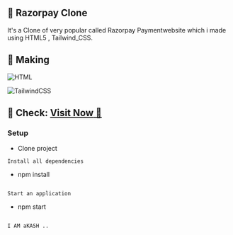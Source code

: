 ## 📌 Razorpay Clone 

It's a  Clone of very popular  called Razorpay Paymentwebsite which i made using HTML5 , Tailwind_CSS.




## 📌 Making

![HTML](https://img.shields.io/badge/html5%20-%23E34F26.svg?&style=for-the-badge&logo=html5&logoColor=white)

![TailwindCSS](https://img.shields.io/badge/tailwindcss-%2338B2AC.svg?style=for-the-badge&logo=tailwind-css&logoColor=white)


## 📌 **Check:** <a href="http://deb-razorpay-clone.netlify.app/">**Visit Now** 🚀</a>


### Setup

- Clone project


```
Install all dependencies

```
- npm install
```

Start an application

```
- npm start
```

I AM aKASH ..